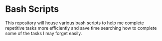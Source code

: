 # Bash Scripts

This repository will house various bash scripts to help me complete repetitive tasks more efficiently and save time searching how to complete some of the tasks I may forget easily. 
